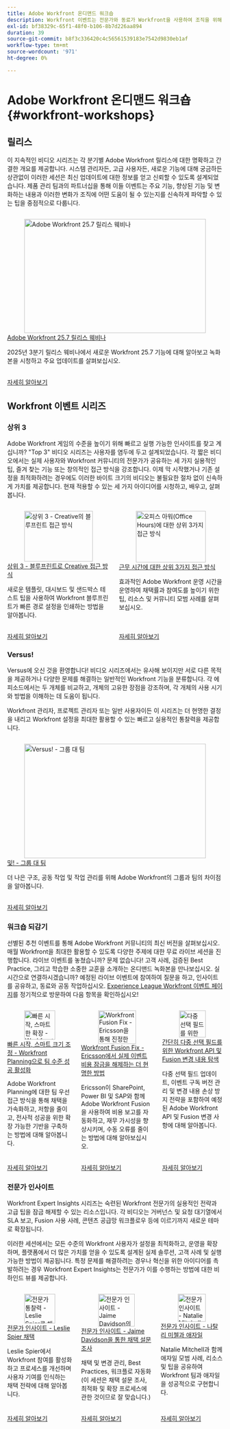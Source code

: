 ```yaml
---
title: Adobe Workfront 온디맨드 워크숍
description: Workfront 이벤트는 전문가와 동료가 Workfront을 사용하여 조직을 위해 수행되는 작업을 향상시키는 방법에 대한 생각과 아이디어를 공유한 비디오 라이브러리입니다.
exl-id: bf38329c-65f1-48f0-b106-8b7d226aa894
duration: 39
source-git-commit: b8f3c336420c4c56561539183e7542d9830eb1af
workflow-type: tm+mt
source-wordcount: '971'
ht-degree: 0%

---
```


# Adobe Workfront 온디맨드 워크숍 {#workfront-workshops}

## 릴리스

이 지속적인 비디오 시리즈는 각 분기별 Adobe Workfront 릴리스에 대한 명확하고 간결한 개요를 제공합니다. 시스템 관리자든, 고급 사용자든, 새로운 기능에 대해 궁금하든 상관없이 이러한 세션은 최신 업데이트에 대한 정보를 얻고 신뢰할 수 있도록 설계되었습니다. 제품 관리 팀과의 파트너십을 통해 이들 이벤트는 주요 기능, 향상된 기능 및 변화하는 내용과 이러한 변화가 조직에 어떤 도움이 될 수 있는지를 신속하게 파악할 수 있는 팁을 중점적으로 다룹니다.

<!-- CARDS

* releases/25-7-release-webinar.md

-->
<!-- START CARDS HTML - DO NOT MODIFY BY HAND -->
<div class="columns">
    <div class="column is-half-tablet is-half-desktop is-one-third-widescreen" aria-label="Adobe Workfront 25.7 release webinar">
        <div class="card" style="height: 100%; display: flex; flex-direction: column; height: 100%;">
            <div class="card-image">
                <figure class="image x-is-16by9">
                    <a href="releases/25-7-release-webinar.md" title="Adobe Workfront 25.7 릴리스 웨비나" target="_blank" rel="referrer">
                        <img class="is-bordered-r-small" src="https://video.tv.adobe.com/v/3464843/?format=jpeg&nocache=1756499239196" alt="Adobe Workfront 25.7 릴리스 웨비나"
                             style="width: 100%; aspect-ratio: 16 / 9; object-fit: cover; overflow: hidden; display: block; margin: auto;">
                    </a>
                </figure>
            </div>
            <div class="card-content is-padded-small" style="display: flex; flex-direction: column; flex-grow: 1; justify-content: space-between;">
                <div class="top-card-content">
                    <p class="headline is-size-6 has-text-weight-bold">
                        <a href="releases/25-7-release-webinar.md" target="_blank" rel="referrer" title="Adobe Workfront 25.7 릴리스 웨비나">Adobe Workfront 25.7 릴리스 웨비나</a>
                    </p>
                    <p class="is-size-6">2025년 3분기 릴리스 웨비나에서 새로운 Workfront 25.7 기능에 대해 알아보고 녹화본을 시청하고 주요 업데이트를 살펴보십시오.</p>
                </div>
                <a href="releases/25-7-release-webinar.md" target="_blank" rel="referrer" class="spectrum-Button spectrum-Button--outline spectrum-Button--primary spectrum-Button--sizeM" style="align-self: flex-start; margin-top: 1rem;">
                    <span class="spectrum-Button-label has-no-wrap has-text-weight-bold">자세히 알아보기</span>
                </a>
            </div>
        </div>
    </div>
</div>
<!-- END CARDS HTML - DO NOT MODIFY BY HAND -->

<!--
## Featured Events

Explore the latest from your Adobe Workfront community through our curated selection of featured events. Each month, we host free live sessions covering a variety of topics to help you get the most out of Workfront. Missed a live event? No problem! Catch up with on-demand recordings that showcase customer stories, proven best practices, and valuable lessons learned. Want to connect in real time? Join upcoming live events to ask questions, share insights, and collaborate with peers. Visit the Experience League Events page regularly to see what’s coming up next!
-->

## Workfront 이벤트 시리즈

### 상위 3

Adobe Workfront 게임의 수준을 높이기 위해 빠르고 실행 가능한 인사이트를 찾고 계십니까? &quot;Top 3&quot; 비디오 시리즈는 사용자를 염두에 두고 설계되었습니다. 각 짧은 비디오에서는 실제 사용자와 Workfront 커뮤니티의 전문가가 공유하는 세 가지 실용적인 팁, 즐겨 찾는 기능 또는 창의적인 접근 방식을 강조합니다. 이제 막 시작했거나 기존 설정을 최적화하려는 경우에도 이러한 바이트 크기의 비디오는 불필요한 절차 없이 신속하게 가치를 제공합니다. 현재 적용할 수 있는 세 가지 아이디어를 시청하고, 배우고, 살펴봅니다.

<!-- CARDS

* top3/blueprints.md
* top3/office-hours.md

-->
<!-- START CARDS HTML - DO NOT MODIFY BY HAND -->
<div class="columns">
    <div class="column is-half-tablet is-half-desktop is-one-third-widescreen" aria-label="Top 3 – Creative Approaches with Blueprints">
        <div class="card" style="height: 100%; display: flex; flex-direction: column; height: 100%;">
            <div class="card-image">
                <figure class="image x-is-16by9">
                    <a href="top3/blueprints.md" title="상위 3 - Creative의 블루프린트 접근 방식" target="_blank" rel="referrer">
                        <img class="is-bordered-r-small" src="https://video.tv.adobe.com/v/3465271/?format=jpeg&nocache=1756499239717" alt="상위 3 - Creative의 블루프린트 접근 방식"
                             style="width: 100%; aspect-ratio: 16 / 9; object-fit: cover; overflow: hidden; display: block; margin: auto;">
                    </a>
                </figure>
            </div>
            <div class="card-content is-padded-small" style="display: flex; flex-direction: column; flex-grow: 1; justify-content: space-between;">
                <div class="top-card-content">
                    <p class="headline is-size-6 has-text-weight-bold">
                        <a href="top3/blueprints.md" target="_blank" rel="referrer" title="상위 3 - Creative의 블루프린트 접근 방식">상위 3 - 블루프린트로 Creative 접근 방식</a>
                    </p>
                    <p class="is-size-6">새로운 템플릿, 대시보드 및 샌드박스 테스트 팁을 사용하여 Workfront 블루프린트가 빠른 경로 설정을 인쇄하는 방법을 알아봅니다.</p>
                </div>
                <a href="top3/blueprints.md" target="_blank" rel="referrer" class="spectrum-Button spectrum-Button--outline spectrum-Button--primary spectrum-Button--sizeM" style="align-self: flex-start; margin-top: 1rem;">
                    <span class="spectrum-Button-label has-no-wrap has-text-weight-bold">자세히 알아보기</span>
                </a>
            </div>
        </div>
    </div>
    <div class="column is-half-tablet is-half-desktop is-one-third-widescreen" aria-label="Top 3 Approaches to Office Hours">
        <div class="card" style="height: 100%; display: flex; flex-direction: column; height: 100%;">
            <div class="card-image">
                <figure class="image x-is-16by9">
                    <a href="top3/office-hours.md" title="오피스 아워(Office Hours)에 대한 상위 3가지 접근 방식" target="_blank" rel="referrer">
                        <img class="is-bordered-r-small" src="https://video.tv.adobe.com/v/3470053/?format=jpeg&nocache=1756499239703" alt="오피스 아워(Office Hours)에 대한 상위 3가지 접근 방식"
                             style="width: 100%; aspect-ratio: 16 / 9; object-fit: cover; overflow: hidden; display: block; margin: auto;">
                    </a>
                </figure>
            </div>
            <div class="card-content is-padded-small" style="display: flex; flex-direction: column; flex-grow: 1; justify-content: space-between;">
                <div class="top-card-content">
                    <p class="headline is-size-6 has-text-weight-bold">
                        <a href="top3/office-hours.md" target="_blank" rel="referrer" title="오피스 아워(Office Hours)에 대한 상위 3가지 접근 방식">근무 시간에 대한 상위 3가지 접근 방식</a>
                    </p>
                    <p class="is-size-6">효과적인 Adobe Workfront 운영 시간을 운영하여 채택률과 참여도를 높이기 위한 팁, 리소스 및 커뮤니티 모범 사례를 살펴보십시오.</p>
                </div>
                <a href="top3/office-hours.md" target="_blank" rel="referrer" class="spectrum-Button spectrum-Button--outline spectrum-Button--primary spectrum-Button--sizeM" style="align-self: flex-start; margin-top: 1rem;">
                    <span class="spectrum-Button-label has-no-wrap has-text-weight-bold">자세히 알아보기</span>
                </a>
            </div>
        </div>
    </div>
</div>
<!-- END CARDS HTML - DO NOT MODIFY BY HAND -->


### Versus!

Versus에 오신 것을 환영합니다! 비디오 시리즈에서는 유사해 보이지만 서로 다른 목적을 제공하거나 다양한 문제를 해결하는 일반적인 Workfront 기능을 분류합니다. 각 에피소드에서는 두 개체를 비교하고, 개체의 고유한 장점을 강조하며, 각 개체의 사용 시기와 방법을 이해하는 데 도움이 됩니다.

Workfront 관리자, 프로젝트 관리자 또는 일반 사용자이든 이 시리즈는 더 현명한 결정을 내리고 Workfront 설정을 최대한 활용할 수 있는 빠르고 실용적인 통찰력을 제공합니다.

<!-- CARDS

* versus/groups-vs-teams.md

-->
<!-- START CARDS HTML - DO NOT MODIFY BY HAND -->
<div class="columns">
    <div class="column is-half-tablet is-half-desktop is-one-third-widescreen" aria-label="Versus! – Groups vs. Teams">
        <div class="card" style="height: 100%; display: flex; flex-direction: column; height: 100%;">
            <div class="card-image">
                <figure class="image x-is-16by9">
                    <a href="versus/groups-vs-teams.md" title="Versus! - 그룹 대 팀" target="_blank" rel="referrer">
                        <img class="is-bordered-r-small" src="https://video.tv.adobe.com/v/3465273/?format=jpeg&nocache=1756499240185" alt="Versus! - 그룹 대 팀"
                             style="width: 100%; aspect-ratio: 16 / 9; object-fit: cover; overflow: hidden; display: block; margin: auto;">
                    </a>
                </figure>
            </div>
            <div class="card-content is-padded-small" style="display: flex; flex-direction: column; flex-grow: 1; justify-content: space-between;">
                <div class="top-card-content">
                    <p class="headline is-size-6 has-text-weight-bold">
                        <a href="versus/groups-vs-teams.md" target="_blank" rel="referrer" title="Versus! - 그룹 대 팀">및! - 그룹 대 팀</a>
                    </p>
                    <p class="is-size-6">더 나은 구조, 공동 작업 및 작업 관리를 위해 Adobe Workfront의 그룹과 팀의 차이점을 알아봅니다.</p>
                </div>
                <a href="versus/groups-vs-teams.md" target="_blank" rel="referrer" class="spectrum-Button spectrum-Button--outline spectrum-Button--primary spectrum-Button--sizeM" style="align-self: flex-start; margin-top: 1rem;">
                    <span class="spectrum-Button-label has-no-wrap has-text-weight-bold">자세히 알아보기</span>
                </a>
            </div>
        </div>
    </div>
</div>
<!-- END CARDS HTML - DO NOT MODIFY BY HAND -->

### 워크숍 되감기

선별된 추천 이벤트를 통해 Adobe Workfront 커뮤니티의 최신 버전을 살펴보십시오. 매월 Workfront을 최대한 활용할 수 있도록 다양한 주제에 대한 무료 라이브 세션을 진행합니다. 라이브 이벤트를 놓쳤습니까? 문제 없습니다! 고객 사례, 검증된 Best Practice, 그리고 학습한 소중한 교훈을 소개하는 온디맨드 녹화본을 만나보십시오. 실시간으로 연결하시겠습니까? 예정된 라이브 이벤트에 참여하여 질문을 하고, 인사이트를 공유하고, 동료와 공동 작업하십시오. [Experience League Workfront 이벤트 페이지](../workfront/overview.md)를 정기적으로 방문하여 다음 항목을 확인하십시오!

<!-- CARDS 

* workshop-rewind/planning/team-success-workfront-planning.md
* workshop-rewind/integrations/event-costs.md
* workshop-rewind/integrations/mulit-select-fields.md
 
-->
<!-- START CARDS HTML - DO NOT MODIFY BY HAND -->
<div class="columns">
    <div class="column is-half-tablet is-half-desktop is-one-third-widescreen" aria-label="Start Fast, Scale Smart - Activating Team-Level Success with Workfront Planning">
        <div class="card" style="height: 100%; display: flex; flex-direction: column; height: 100%;">
            <div class="card-image">
                <figure class="image x-is-16by9">
                    <a href="workshop-rewind/planning/team-success-workfront-planning.md" title="빠른 시작, 스마트한 확장 - Workfront Planning을 통해 팀 수준의 성공 활성화" target="_blank" rel="referrer">
                        <img class="is-bordered-r-small" src="https://video.tv.adobe.com/v/3469964/?format=jpeg&nocache=1756499240524" alt="빠른 시작, 스마트한 확장 - Workfront Planning을 통해 팀 수준의 성공 활성화"
                             style="width: 100%; aspect-ratio: 16 / 9; object-fit: cover; overflow: hidden; display: block; margin: auto;">
                    </a>
                </figure>
            </div>
            <div class="card-content is-padded-small" style="display: flex; flex-direction: column; flex-grow: 1; justify-content: space-between;">
                <div class="top-card-content">
                    <p class="headline is-size-6 has-text-weight-bold">
                        <a href="workshop-rewind/planning/team-success-workfront-planning.md" target="_blank" rel="referrer" title="빠른 시작, 스마트한 확장 - Workfront Planning을 통해 팀 수준의 성공 활성화">빠른 시작, 스마트 크기 조정 - Workfront Planning으로 팀 수준 성공 활성화</a>
                    </p>
                    <p class="is-size-6">Adobe Workfront Planning에 대한 팀 우선 접근 방식을 통해 채택을 가속화하고, 저항을 줄이고, 전사적 성공을 위한 확장 가능한 기반을 구축하는 방법에 대해 알아봅니다.</p>
                </div>
                <a href="workshop-rewind/planning/team-success-workfront-planning.md" target="_blank" rel="referrer" class="spectrum-Button spectrum-Button--outline spectrum-Button--primary spectrum-Button--sizeM" style="align-self: flex-start; margin-top: 1rem;">
                    <span class="spectrum-Button-label has-no-wrap has-text-weight-bold">자세히 알아보기</span>
                </a>
            </div>
        </div>
    </div>
    <div class="column is-half-tablet is-half-desktop is-one-third-widescreen" aria-label="The Workfront Fusion Fix - Ericsson’s Smarter Way to Unlocking True Event Costs">
        <div class="card" style="height: 100%; display: flex; flex-direction: column; height: 100%;">
            <div class="card-image">
                <figure class="image x-is-16by9">
                    <a href="workshop-rewind/integrations/event-costs.md" title="Workfront Fusion Fix - Ericsson을 통해 진정한 이벤트 비용 절감" target="_blank" rel="referrer">
                        <img class="is-bordered-r-small" src="https://video.tv.adobe.com/v/3469977/?format=jpeg&nocache=1756499240508" alt="Workfront Fusion Fix - Ericsson을 통해 진정한 이벤트 비용 절감"
                             style="width: 100%; aspect-ratio: 16 / 9; object-fit: cover; overflow: hidden; display: block; margin: auto;">
                    </a>
                </figure>
            </div>
            <div class="card-content is-padded-small" style="display: flex; flex-direction: column; flex-grow: 1; justify-content: space-between;">
                <div class="top-card-content">
                    <p class="headline is-size-6 has-text-weight-bold">
                        <a href="workshop-rewind/integrations/event-costs.md" target="_blank" rel="referrer" title="Workfront Fusion Fix - Ericsson을 통해 진정한 이벤트 비용 절감">Workfront Fusion Fix - Ericsson에서 실제 이벤트 비용 잠금을 해제하는 더 현명한 방법</a>
                    </p>
                    <p class="is-size-6">Ericsson이 SharePoint, Power BI 및 SAP와 함께 Adobe Workfront Fusion을 사용하여 비용 보고를 자동화하고, 재무 가시성을 향상시키며, 수동 오류를 줄이는 방법에 대해 알아보십시오.</p>
                </div>
                <a href="workshop-rewind/integrations/event-costs.md" target="_blank" rel="referrer" class="spectrum-Button spectrum-Button--outline spectrum-Button--primary spectrum-Button--sizeM" style="align-self: flex-start; margin-top: 1rem;">
                    <span class="spectrum-Button-label has-no-wrap has-text-weight-bold">자세히 알아보기</span>
                </a>
            </div>
        </div>
    </div>
    <div class="column is-half-tablet is-half-desktop is-one-third-widescreen" aria-label="Navigating the Workfront API and Fusion Changes for Multi-Select Fields with Ease">
        <div class="card" style="height: 100%; display: flex; flex-direction: column; height: 100%;">
            <div class="card-image">
                <figure class="image x-is-16by9">
                    <a href="workshop-rewind/integrations/mulit-select-fields.md" title="다중 선택 필드를 위한 Workfront API 및 Fusion 변경 사항을 쉽게 탐색" target="_blank" rel="referrer">
                        <img class="is-bordered-r-small" src="https://video.tv.adobe.com/v/3469978/?format=jpeg&nocache=1756499240537" alt="다중 선택 필드를 위한 Workfront API 및 Fusion 변경 사항을 쉽게 탐색"
                             style="width: 100%; aspect-ratio: 16 / 9; object-fit: cover; overflow: hidden; display: block; margin: auto;">
                    </a>
                </figure>
            </div>
            <div class="card-content is-padded-small" style="display: flex; flex-direction: column; flex-grow: 1; justify-content: space-between;">
                <div class="top-card-content">
                    <p class="headline is-size-6 has-text-weight-bold">
                        <a href="workshop-rewind/integrations/mulit-select-fields.md" target="_blank" rel="referrer" title="다중 선택 필드를 위한 Workfront API 및 Fusion 변경 사항을 쉽게 탐색">간단히 다중 선택 필드를 위한 Workfront API 및 Fusion 변경 내용 탐색</a>
                    </p>
                    <p class="is-size-6">다중 선택 필드 업데이트, 이벤트 구독 버전 관리 및 변경 내용 손상 방지 전략을 포함하여 예정된 Adobe Workfront API 및 Fusion 변경 사항에 대해 알아봅니다.</p>
                </div>
                <a href="workshop-rewind/integrations/mulit-select-fields.md" target="_blank" rel="referrer" class="spectrum-Button spectrum-Button--outline spectrum-Button--primary spectrum-Button--sizeM" style="align-self: flex-start; margin-top: 1rem;">
                    <span class="spectrum-Button-label has-no-wrap has-text-weight-bold">자세히 알아보기</span>
                </a>
            </div>
        </div>
    </div>
</div>
<!-- END CARDS HTML - DO NOT MODIFY BY HAND -->

### 전문가 인사이트

Workfront Expert Insights 시리즈는 숙련된 Workfront 전문가의 실용적인 전략과 고급 팁을 잠금 해제할 수 있는 리소스입니다. 각 비디오는 거버넌스 및 요청 대기열에서 SLA 보고, Fusion 사용 사례, 콘텐츠 공급망 워크플로우 등에 이르기까지 새로운 테마로 확장됩니다.

이러한 세션에서는 모든 수준의 Workfront 사용자가 설정을 최적화하고, 운영을 확장하며, 플랫폼에서 더 많은 가치를 얻을 수 있도록 설계된 실제 솔루션, 고객 사례 및 실행 가능한 방법이 제공됩니다. 특정 문제를 해결하려는 경우나 혁신을 위한 아이디어를 촉발하려는 경우 Workfront Expert Insights는 전문가가 이를 수행하는 방법에 대한 비하인드 뷰를 제공합니다.

<!-- CARDS 

* expert-insights/adoption.md
* expert-insights/adoption-surveys.md
* expert-insights/agile.md

-->
<!-- START CARDS HTML - DO NOT MODIFY BY HAND -->
<div class="columns">
    <div class="column is-half-tablet is-half-desktop is-one-third-widescreen" aria-label="Expert Insights - Adoption with Leslie Spier">
        <div class="card" style="height: 100%; display: flex; flex-direction: column; height: 100%;">
            <div class="card-image">
                <figure class="image x-is-16by9">
                    <a href="expert-insights/adoption.md" title="전문가 통찰력 - Leslie Spier로 채택" target="_blank" rel="referrer">
                        <img class="is-bordered-r-small" src="https://video.tv.adobe.com/v/3469893/?format=jpeg&nocache=1756499240950" alt="전문가 통찰력 - Leslie Spier로 채택"
                             style="width: 100%; aspect-ratio: 16 / 9; object-fit: cover; overflow: hidden; display: block; margin: auto;">
                    </a>
                </figure>
            </div>
            <div class="card-content is-padded-small" style="display: flex; flex-direction: column; flex-grow: 1; justify-content: space-between;">
                <div class="top-card-content">
                    <p class="headline is-size-6 has-text-weight-bold">
                        <a href="expert-insights/adoption.md" target="_blank" rel="referrer" title="전문가 통찰력 - Leslie Spier로 채택">전문가 인사이트 - Leslie Spier 채택</a>
                    </p>
                    <p class="is-size-6">Leslie Spier에서 Workfront 참여를 활성화하고 프로세스를 개선하며 사용자 기여를 인식하는 채택 전략에 대해 알아봅니다.</p>
                </div>
                <a href="expert-insights/adoption.md" target="_blank" rel="referrer" class="spectrum-Button spectrum-Button--outline spectrum-Button--primary spectrum-Button--sizeM" style="align-self: flex-start; margin-top: 1rem;">
                    <span class="spectrum-Button-label has-no-wrap has-text-weight-bold">자세히 알아보기</span>
                </a>
            </div>
        </div>
    </div>
    <div class="column is-half-tablet is-half-desktop is-one-third-widescreen" aria-label="Expert Insights – Adoption Surveys with Jaime Davidson">
        <div class="card" style="height: 100%; display: flex; flex-direction: column; height: 100%;">
            <div class="card-image">
                <figure class="image x-is-16by9">
                    <a href="expert-insights/adoption-surveys.md" title="전문가 인사이트 - Jaime Davidson의 입양 조사" target="_blank" rel="referrer">
                        <img class="is-bordered-r-small" src="https://video.tv.adobe.com/v/3469895/?format=jpeg&nocache=1756499240919" alt="전문가 인사이트 - Jaime Davidson의 입양 조사"
                             style="width: 100%; aspect-ratio: 16 / 9; object-fit: cover; overflow: hidden; display: block; margin: auto;">
                    </a>
                </figure>
            </div>
            <div class="card-content is-padded-small" style="display: flex; flex-direction: column; flex-grow: 1; justify-content: space-between;">
                <div class="top-card-content">
                    <p class="headline is-size-6 has-text-weight-bold">
                        <a href="expert-insights/adoption-surveys.md" target="_blank" rel="referrer" title="전문가 인사이트 - Jaime Davidson의 입양 조사">전문가 인사이트 - Jaime Davidson을 통한 채택 설문 조사</a>
                    </p>
                    <p class="is-size-6">채택 및 변경 관리, Best Practices, 워크플로 자동화(이 세션은 채택 설문 조사, 최적화 및 확장 프로세스에 관한 것이므로 잘 맞습니다.)</p>
                </div>
                <a href="expert-insights/adoption-surveys.md" target="_blank" rel="referrer" class="spectrum-Button spectrum-Button--outline spectrum-Button--primary spectrum-Button--sizeM" style="align-self: flex-start; margin-top: 1rem;">
                    <span class="spectrum-Button-label has-no-wrap has-text-weight-bold">자세히 알아보기</span>
                </a>
            </div>
        </div>
    </div>
    <div class="column is-half-tablet is-half-desktop is-one-third-widescreen" aria-label="Expert Insights - Agile with Natalie Mitchell">
        <div class="card" style="height: 100%; display: flex; flex-direction: column; height: 100%;">
            <div class="card-image">
                <figure class="image x-is-16by9">
                    <a href="expert-insights/agile.md" title="전문가 인사이트 - Natalie Mitchell과 애자일" target="_blank" rel="referrer">
                        <img class="is-bordered-r-small" src="https://video.tv.adobe.com/v/3469891/?format=jpeg&nocache=1756499240935" alt="전문가 인사이트 - Natalie Mitchell과 애자일"
                             style="width: 100%; aspect-ratio: 16 / 9; object-fit: cover; overflow: hidden; display: block; margin: auto;">
                    </a>
                </figure>
            </div>
            <div class="card-content is-padded-small" style="display: flex; flex-direction: column; flex-grow: 1; justify-content: space-between;">
                <div class="top-card-content">
                    <p class="headline is-size-6 has-text-weight-bold">
                        <a href="expert-insights/agile.md" target="_blank" rel="referrer" title="전문가 인사이트 - Natalie Mitchell과 애자일">전문가 인사이트 - 나탈리 미첼과 애자일</a>
                    </p>
                    <p class="is-size-6">Natalie Mitchell과 함께 애자일 모범 사례, 리소스 및 팁을 공유하여 Workfront 팀과 애자일을 성공적으로 구현합니다.</p>
                </div>
                <a href="expert-insights/agile.md" target="_blank" rel="referrer" class="spectrum-Button spectrum-Button--outline spectrum-Button--primary spectrum-Button--sizeM" style="align-self: flex-start; margin-top: 1rem;">
                    <span class="spectrum-Button-label has-no-wrap has-text-weight-bold">자세히 알아보기</span>
                </a>
            </div>
        </div>
    </div>
</div>
<!-- END CARDS HTML - DO NOT MODIFY BY HAND -->
